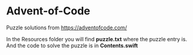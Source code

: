 # Advent-of-Code
Puzzle solutions from https://adventofcode.com/

In the Resources folder you will find **puzzle.txt** where the puzzle entry is. And the code to solve the puzzle is in **Contents.swift**


